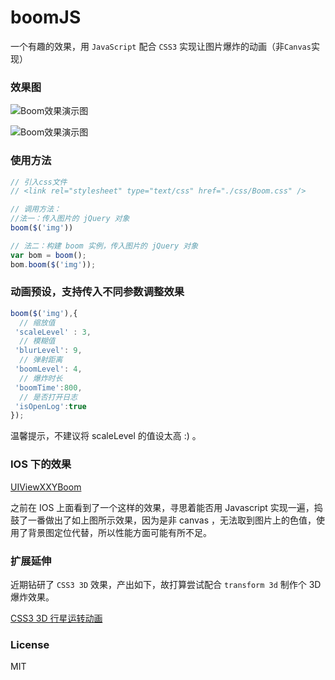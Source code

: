 # boomJS
一个有趣的效果，用 `JavaScript` 配合 `CSS3` 实现让图片爆炸的动画（非`Canvas`实现）

### 效果图

![Boom效果演示图](https://github.com/chokcoco/boomJS/blob/master/boomExample2.gif) 

![Boom效果演示图](https://github.com/chokcoco/boomJS/blob/master/boomExample.gif) 

### 使用方法
```javascript
// 引入css文件
// <link rel="stylesheet" type="text/css" href="./css/Boom.css" />

// 调用方法：
//法一：传入图片的 jQuery 对象
boom($('img')) 

// 法二：构建 boom 实例，传入图片的 jQuery 对象
var bom = boom();
bom.boom($('img'));
```

### 动画预设，支持传入不同参数调整效果
```javascript
boom($('img'),{
  // 缩放值
 'scaleLevel' : 3,
  // 模糊值
 'blurLevel': 9,
  // 弹射距离 
 'boomLevel': 4,
  // 爆炸时长
 'boomTime':800,
  // 是否打开日志
 'isOpenLog':true
});
```
温馨提示，不建议将 scaleLevel 的值设太高 :) 。

### IOS 下的效果
[UIViewXXYBoom](https://github.com/xxycode/UIViewXXYBoom)

之前在 IOS 上面看到了一个这样的效果，寻思着能否用 Javascript 实现一遍，捣鼓了一番做出了如上图所示效果，因为是非 canvas ，无法取到图片上的色值，使用了背景图定位代替，所以性能方面可能有所不足。

### 扩展延伸

近期钻研了 `CSS3 3D` 效果，产出如下，故打算尝试配合 `transform 3d` 制作个 3D 爆炸效果。

[CSS3 3D 行星运转动画](https://github.com/chokcoco/css3-)

### License
MIT
